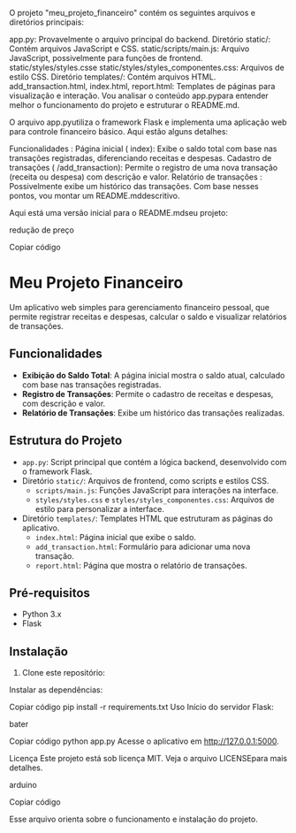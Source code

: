 O projeto "meu_projeto_financeiro" contém os seguintes arquivos e diretórios principais:

app.py: Provavelmente o arquivo principal do backend.
Diretório static/: Contém arquivos JavaScript e CSS.
static/scripts/main.js: Arquivo JavaScript, possivelmente para funções de frontend.
static/styles/styles.csse static/styles/styles_componentes.css: Arquivos de estilo CSS.
Diretório templates/: Contém arquivos HTML.
add_transaction.html, index.html, report.html: Templates de páginas para visualização e interação.
Vou analisar o conteúdo app.pypara entender melhor o funcionamento do projeto e estruturar o README.md. ​​

O arquivo app.pyutiliza o framework Flask e implementa uma aplicação web para controle financeiro básico. Aqui estão alguns detalhes:

Funcionalidades :
Página inicial ( index): Exibe o saldo total com base nas transações registradas, diferenciando receitas e despesas.
Cadastro de transações ( /add_transaction): Permite o registro de uma nova transação (receita ou despesa) com descrição e valor.
Relatório de transações : Possivelmente exibe um histórico das transações.
Com base nesses pontos, vou montar um README.mddescritivo. ​​

Aqui está uma versão inicial para o README.mdseu projeto:

redução de preço

Copiar código
# Meu Projeto Financeiro

Um aplicativo web simples para gerenciamento financeiro pessoal, que permite registrar receitas e despesas, calcular o saldo e visualizar relatórios de transações.

## Funcionalidades

- **Exibição do Saldo Total**: A página inicial mostra o saldo atual, calculado com base nas transações registradas.
- **Registro de Transações**: Permite o cadastro de receitas e despesas, com descrição e valor.
- **Relatório de Transações**: Exibe um histórico das transações realizadas.

## Estrutura do Projeto

- `app.py`: Script principal que contém a lógica backend, desenvolvido com o framework Flask.
- Diretório `static/`: Arquivos de frontend, como scripts e estilos CSS.
  - `scripts/main.js`: Funções JavaScript para interações na interface.
  - `styles/styles.css` e `styles/styles_componentes.css`: Arquivos de estilo para personalizar a interface.
- Diretório `templates/`: Templates HTML que estruturam as páginas do aplicativo.
  - `index.html`: Página inicial que exibe o saldo.
  - `add_transaction.html`: Formulário para adicionar uma nova transação.
  - `report.html`: Página que mostra o relatório de transações.

## Pré-requisitos

- Python 3.x
- Flask

## Instalação

1. Clone este repositório:

Instalar as dependências:

Copiar código
pip install -r requirements.txt
Uso
Início do servidor Flask:

bater

Copiar código
python app.py
Acesse o aplicativo em http://127.0.0.1:5000.

Licença
Este projeto está sob licença MIT. Veja o arquivo LICENSEpara mais detalhes.

arduino

Copiar código

Esse arquivo orienta sobre o funcionamento e instalação do projeto.